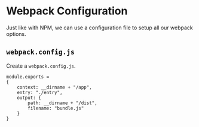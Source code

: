 # Webpack Configuration 

Just like with NPM, we can use a configuration file to setup all our webpack options. 


## `webpack.config.js`

Create a `webpack.config.js`. 

```
module.exports = 
{
    context: __dirname + "/app",
    entry: "./entry",
    output: {
        path: __dirname + "/dist",
        filename: "bundle.js"
    }
}
```